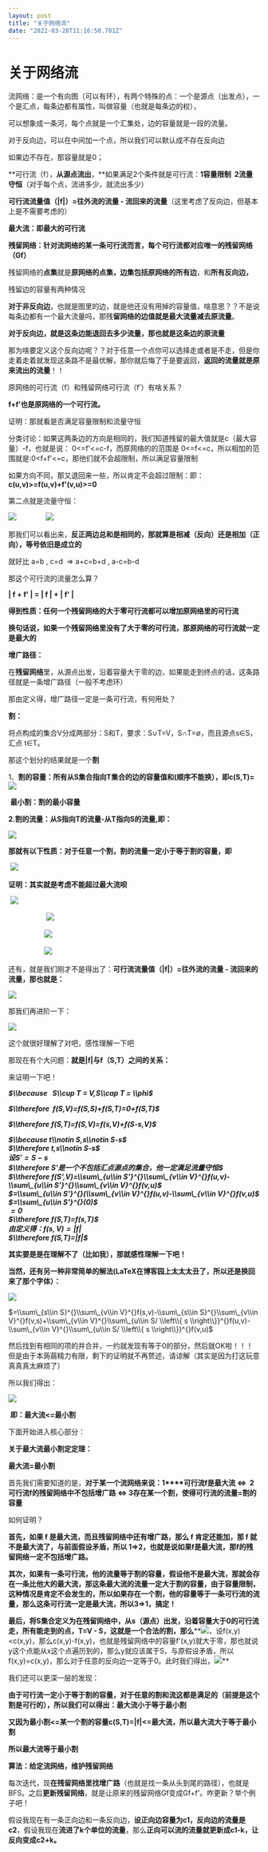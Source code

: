 ```yaml
---
layout: post
title: "关于网络流"
date: "2022-03-28T11:16:50.701Z"
---
```

关于网络流
=====

流网络：是一个有向图（可以有环），有两个特殊的点：一个是源点（出发点），一个是汇点，每条边都有属性，叫做容量（也就是每条边的权），

可以想象成一条河，每个点就是一个汇集处，边的容量就是一段的流量。

对于反向边，可以在中间加一个点，所以我们可以默认成不存在反向边

如果边不存在，那容量就是0；

**可行流（f），**从源点流出**，**如果满足2个条件就是可行流：**1容量限制  2流量守恒**（对于每个点，流进多少，就流出多少）

**可行流流量值（|f|）=往外流的流量 - 流回来的流量**（这里考虑了反向边，但基本上是不需要考虑的）

**最大流：即最大的可行流**

**残留网络：针对流网络的某一条可行流而言，每个可行流都对应唯一的残留网络（Gf）**

残留网络的**点集**就是**原网络的点集，边集包括原网络的所有边**，和**所有反向边，**

残留边的容量有两种情况

**对于非反向边**，也就是图里的边，就是他还没有用掉的容量值，啥意思？？不是说每条边都有一个最大流量吗，那残**留网络的边值就是最大流量减去原流量**。

**对于反向边，就是这条边能退回去多少流量，那也就是这条边的原流量**

那为啥要定义这个反向边呢？？对于任意一个点你可以选择走或者是不走，但是你走着走着就发现这条路不是最优解，那你就后悔了于是要返回，**返回的流量就是原来流出的流量**！！  
  

原网络的可行流（f）和残留网络可行流（f’）有啥关系？

**f+f’也是原网络的一个可行流。**

证明：那就看是否满足容量限制和流量守恒

分类讨论：如果这两条边的方向是相同的，我们知道残留的最大值就是c（最大容量）-f，也就是说： 0<=f'<=c-f，而原网络的的范围是 0<=f<=c，所以相加的范围就是:0<f+f'<=c，那他们就不会超限制，所以满足容量限制

如果方向不同，那又退回来一些，所以肯定不会超过限制：即：**c(u,v)>=f(u,v)+f'(v,u)>=0**

第二点就是流量守恒：

![](https://img2022.cnblogs.com/blog/2744746/202203/2744746-20220327100916226-661756971.png)               **![](https://img2022.cnblogs.com/blog/2744746/202203/2744746-20220327101038287-1106706428.png)**

那我们可以看出来，**反正两边总和是相同的，那就算是相减（反向）还是相加（正向），等号依旧是成立的**

就好比 a=b , c=d  => a+c=b+d , a-c=b-d

那这个可行流的流量怎么算？

**| f + f' | = | f | + | f' |**

**得到性质：任何一个残留网络的大于零可行流都可以增加原网络里的可行流**

**换句话说，如果一个残留网络里没有了大于零的可行流，那原网络的可行流就一定是最大的**

**增广路径：**

在**残留网络**里，从源点出发，沿着容量大于零的边，如果能走到终点的话，这条路径就是一条增广路径（一般不考虑环）

那由定义得，增广路径一定是一条可行流，有何用处？

**割：**

将点构成的集合V分成两部分：S和T，要求：S∪T=V，S∩T=∅，而且源点s∈S，汇点 t∈T。

那这个划分的结果就是一个**割**

1、**割的容量：所有从S集合指向T集合的边的容量值和(顺序不能换），****即c(S,T)=****![](https://img2022.cnblogs.com/blog/2744746/202203/2744746-20220327111401359-1401590089.png)**

 **最小割：割的最小容量**

**2.割的流量：从S指向T的流量-从T指向S的流量,即：**

****![](https://img2022.cnblogs.com/blog/2744746/202203/2744746-20220327111748336-1802025296.png)****

**那就有以下性质：对于任意一个割，割的流量一定小于等于割的容量，即**

 **![](https://img2022.cnblogs.com/blog/2744746/202203/2744746-20220327112359039-1293257641.png)**

**证明：其实就是考虑不能超过最大流呗**

 ******![](https://img2022.cnblogs.com/blog/2744746/202203/2744746-20220327111748336-1802025296.png)******

 　　  　　  ![](https://img2022.cnblogs.com/blog/2744746/202203/2744746-20220327112924928-1217261978.png)

 　　　　   ![](https://img2022.cnblogs.com/blog/2744746/202203/2744746-20220327113107669-1419335787.png)

　　　　    ![](https://img2022.cnblogs.com/blog/2744746/202203/2744746-20220327113301484-2021579182.png)

还有，就是我们刚才不是得出了：**可行流流量值（|f|）=往外流的流量 - 流回来的流量，那也就是：**

![](https://img2022.cnblogs.com/blog/2744746/202203/2744746-20220327115340581-1054479892.png)

那我们再进阶一下：

![](https://img2022.cnblogs.com/blog/2744746/202203/2744746-20220327174705120-753661849.png)

这个就很好理解了对吧，感性理解一下吧 

那现在有个大问题：**就是|f|与f（S,T）之间的关系：**

来证明一下吧！

_**$\\because   S\\cup T = V,S\\cap T = \\phi$**_

_**$\\therefore  f(S,V)=f(S,S)+f(S,T)=0+f(S,T)$**_

_**$\\therefore f(S,T)=f(S,V)=f(s,V)+f(S-s,V)$**_

_**$\\because t\\notin S,s\\notin S-s$**_  
_**$\\therefore t,s\\notin S-s$**_  
_**$设S'=S-s$**_  
_**$\\therefore S'是一个不包括汇点源点的集合，他一定满足流量守恒$**_  
_**$\\therefore f(S',V)=\\sum\_{u\\in S'}^{}\\sum\_{v\\in V}^{}f(u,v)- \\sum\_{u\\in S'}^{}\\sum\_{v\\in V}^{}f(v,u)$**_  
_**$=\\sum\_{u\\in S'}^{}(\\sum\_{v\\in V}^{}f(u,v)-\\sum\_{v\\in V}^{}f(v,u)$**_  
_**$=\\sum\_{u\\in S'}^{}(0)$**_  
_**$=0$**_  
_**$\\therefore f(S,T)=f(s,T)$**_  
_**$由定义得：f(s,V)=|f|$**_  
_**$\\therefore f(S,T)=|f|$**_

**其实要是是在理解不了（比如我），那就感性理解一下吧！**

**当然，还有另一种非常简单的解法(LaTeX在博客园上太太太丑了，所以还是换回来了那个字体）：**

**![](https://img2022.cnblogs.com/blog/2744746/202203/2744746-20220328184852914-1001863131.png)**

$=\\sum\_{s\\in S}^{}\\sum\_{v\\in V}^{}f(s,v)-\\sum\_{s\\in S}^{}\\sum\_{v\\in V}^{}f(v,s)+\\sum\_{v\\in V}^{}\\sum\_{u\\in S/ \\left\\{ s \\right\\}}^{}f(u,v)-\\sum\_{v\\in V}^{}\\sum\_{u\\in S/ \\left\\{ s \\right\\}}^{}f(v,u)$

然后找到有相同的项的并合并，一约就发现有等于0的部分，然后就OK啦！！！但是由于本蒟蒻精力有限，剩下的证明就不再赘述，请谅解（其实是因为打这玩意真真真太麻烦了）

所以我们得出：

**![](https://img2022.cnblogs.com/blog/2744746/202203/2744746-20220328100657082-1917884997.png)**

 **即：最大流<=最小割** 

下面开始进入核心部分：

**关于最大流最小割定定理：**

**最大流=最小割**

首先我们需要知道的是，**对于某一个流网络来说：1****可行流f是最大流 <=>  2可行流f的残留网络中不包括增广路 <=> 3存在某一个割，使得可行流的流量=割的容量**

如何证明？

**首先，如果 f 是最大流，而且残留网络中还有增广路，那么 f 肯定还能加，那 f 就不是最大流了，与前面假设矛盾，所以 1=>2，也就是说如果f是最大流，那f的残留网络一定不包括增广路。**

**其次，如果有一条可行流，他的流量等于割的容量，假设他不是最大流，那就会存在一条比他大的最大流，那这条最大流的流量一定大于割的容量，由于容量限制，这种情况是肯定不会发生的，所以如果存在一个割，他的容量等于一条可行流的流量，那么这条可行流一定是最大流，所以3=>1，搞定！**

**最后，将S集合定义为在残留网络中，从s（源点）出发，沿着容量大于0的可行流走，所有能走到的点，T=V - S，这就是一个合法的割，那么****![](https://img2022.cnblogs.com/blog/2744746/202203/2744746-20220328151221476-72456664.png)，设f(x,y)<c(x,y)，那么c(x,y)-f(x,y)，也就是残留网络中的容量f'(x,y)就大于零，那也就说y这个点能从x这个点遍历到的，那么y就应该属于S，与原假设矛盾，所以f(x,y)=c(x,y)，那么对于任意的反向边一定等于0。此时我们得出，![](https://img2022.cnblogs.com/blog/2744746/202203/2744746-20220328152807828-332451525.png)**

我们还可以更深一层的发现：

**由于可行流一定小于等于割的容量，对于任意的割和流这都是满足的（前提是这个割是可行的），所以我们可以得出：最大流小于等于最小割**

**又因为最小割<=某一个割的容量c(S,T)=|f|<=最大流，所以最大流大于等于最小割**

**所以最大流等于最小割**

**算法：给定流网络，维护残留网络**

每次迭代，现**在残留网络里找增广路**（也就是找一条从头到尾的路径），也就是BFS。之后**更新残留网络**，就是让原来的残留网络Gf变成Gf+f'。咋更新？举个例子吧！

假设我现在有一条正向边和一条反向边，**设正向边容量为c1，反向边的流量是c2**，假设我现在**流进了k个单位的流量**，那么**正向可以流的流量就更新成c1-k，让反向变成c2+k。**